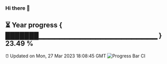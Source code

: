 ### Hi there 👋
⏳ Year progress { ███████▁▁▁▁▁▁▁▁▁▁▁▁▁▁▁▁▁▁▁▁▁▁▁ } 23.49 %
---
⏰ Updated on Mon, 27 Mar 2023 18:08:45 GMT
![Progress Bar CI](https://github.com/Moyi321/Moyi321/workflows/Progress%20Bar%20CI/badge.svg)
